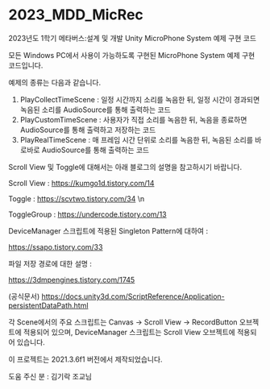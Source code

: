 # 2023_MDD_MicRec
2023년도 1학기 메타버스:설계 및 개발 Unity MicroPhone System 예제 구현 코드

모든 Windows PC에서 사용이 가능하도록 구현된 MicroPhone System 예제 구현 코드입니다.

예제의 종류는 다음과 같습니다.

1. PlayCollectTimeScene : 일정 시간까지 소리를 녹음한 뒤, 일정 시간이 경과되면 녹음된 소리를 AudioSource를 통해 출력하는 코드
2. PlayCustomTimeScene : 사용자가 직접 소리를 녹음한 뒤, 녹음을 종료하면 AudioSource를 통해 출력하고 저장하는 코드
3. PlayRealTimeScene : 매 프레임 시간 단위로 소리를 녹음한 뒤, 녹음된 소리를 바로바로 AudioSource를 통해 출력하는 코드

Scroll View 및 Toggle에 대해서는 아래 블로그의 설명을 참고하시기 바랍니다. 

Scroll View : https://kumgo1d.tistory.com/14 

Toggle : https://scvtwo.tistory.com/34 \n

ToggleGroup : https://undercode.tistory.com/13


DeviceManager 스크립트에 적용된 Singleton Pattern에 대하여 : 

https://ssapo.tistory.com/33

파일 저장 경로에 대한 설명 : 

https://3dmpengines.tistory.com/1745 

(공식문서) https://docs.unity3d.com/ScriptReference/Application-persistentDataPath.html 


각 Scene에서의 주요 스크립트는 Canvas -> Scroll View -> RecordButton 오브젝트에 적용되어 있으며, DeviceManager 스크립트는 Scroll View 오브젝트에 적용되어 있습니다.

이 프로젝트는 2021.3.6f1 버전에서 제작되었습니다.

도움 주신 분 : 김기락 조교님
